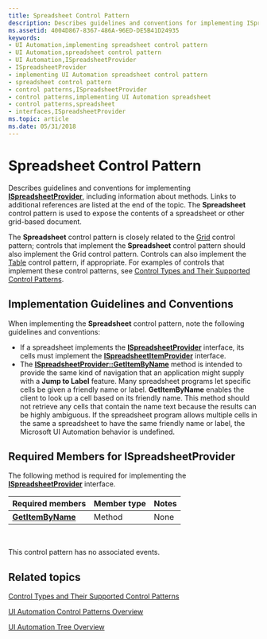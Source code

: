 ```yaml
---
title: Spreadsheet Control Pattern
description: Describes guidelines and conventions for implementing ISpreadsheetProvider, including information about methods.
ms.assetid: 4004D867-8367-486A-96ED-DE5B41D24935
keywords:
- UI Automation,implementing spreadsheet control pattern
- UI Automation,spreadsheet control pattern
- UI Automation,ISpreadsheetProvider
- ISpreadsheetProvider
- implementing UI Automation spreadsheet control pattern
- spreadsheet control pattern
- control patterns,ISpreadsheetProvider
- control patterns,implementing UI Automation spreadsheet
- control patterns,spreadsheet
- interfaces,ISpreadsheetProvider
ms.topic: article
ms.date: 05/31/2018
---
```


# Spreadsheet Control Pattern

Describes guidelines and conventions for implementing [**ISpreadsheetProvider**](https://docs.microsoft.com/windows/desktop/api/uiautomationcore/nn-uiautomationcore-ispreadsheetprovider), including information about methods. Links to additional references are listed at the end of the topic. The **Spreadsheet** control pattern is used to expose the contents of a spreadsheet or other grid-based document.

The **Spreadsheet** control pattern is closely related to the [Grid](uiauto-implementinggrid.md) control pattern; controls that implement the **Spreadsheet** control pattern should also implement the Grid control pattern. Controls can also implement the [Table](uiauto-implementingtable.md) control pattern, if appropriate. For examples of controls that implement these control patterns, see [Control Types and Their Supported Control Patterns](uiauto-controlpatternmapping.md).

## Implementation Guidelines and Conventions

When implementing the **Spreadsheet** control pattern, note the following guidelines and conventions:

-   If a spreadsheet implements the [**ISpreadsheetProvider**](https://docs.microsoft.com/windows/desktop/api/uiautomationcore/nn-uiautomationcore-ispreadsheetprovider) interface, its cells must implement the [**ISpreadsheetItemProvider**](https://docs.microsoft.com/windows/desktop/api/uiautomationcore/nn-uiautomationcore-ispreadsheetitemprovider) interface.
-   The [**ISpreadsheetProvider::GetItemByName**](https://docs.microsoft.com/windows/desktop/api/uiautomationcore/nf-uiautomationcore-ispreadsheetprovider-getitembyname) method is intended to provide the same kind of navigation that an application might supply with a **Jump to Label** feature. Many spreadsheet programs let specific cells be given a friendly name or label. **GetItemByName** enables the client to look up a cell based on its friendly name. This method should not retrieve any cells that contain the name text because the results can be highly ambiguous. If the spreadsheet program allows multiple cells in the same a spreadsheet to have the same friendly name or label, the Microsoft UI Automation behavior is undefined.

## Required Members for **ISpreadsheetProvider**

The following method is required for implementing the [**ISpreadsheetProvider**](https://docs.microsoft.com/windows/desktop/api/uiautomationcore/nn-uiautomationcore-ispreadsheetprovider) interface.



| Required members                                                       | Member type | Notes |
|------------------------------------------------------------------------|-------------|-------|
| [**GetItemByName**](https://docs.microsoft.com/windows/desktop/api/uiautomationcore/nf-uiautomationcore-ispreadsheetprovider-getitembyname) | Method      | None  |



 

This control pattern has no associated events.

## Related topics

<dl> <dt>

[Control Types and Their Supported Control Patterns](uiauto-controlpatternmapping.md)
</dt> <dt>

[UI Automation Control Patterns Overview](uiauto-controlpatternsoverview.md)
</dt> <dt>

[UI Automation Tree Overview](uiauto-treeoverview.md)
</dt> </dl>

 

 




